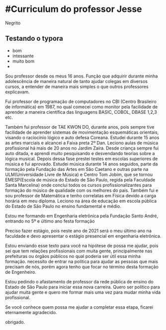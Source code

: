 # #Curriculum do professor Jesse



Negrito 

## Testando o typora

- bom
- intessante
- muito bom
- 

Sou professor desde os meus 16 anos. Função que adquirir durante minha adolescência de maneira natural de tanto ajudar colegas em diversos cursos, a entender de maneira mais simples o que outros professores explicavam. 

Fui professor de programação de computadores no CBI (Centro Brasileiro de informática) em 1987, no qual comecei como monitor pela facilidade de aprender a maneira científica das linguagens BASIC, COBOL, DBASE 1,2,3 etc. 

Também fui professor de TAE KWON DO, durante anos, pois sempre tive facilidade de aprender sistemas de movimentação esquemáticas orientais, visando o raciocínio lógico e auto defesa Coreana. Estudei durante 15 anos as artes marciais e alcancei a Faixa preta 2º Dan.
Leciono aulas de música profissional há mais de 20 anos no Jardim Zaíra. Desde criança sempre fui auto ditada, e aprendi muito pesquisando e desvendando teorias sobre a lógica musical. Depois dessa fase prestei testes em escolas superiores de música e fui aprovado. Estudei música durante 14 anos seguidos, parte da formação pela Fundação das Artes em São Caetano e outras parte na ULM(Universidade Livre de Música) e Centro Tom Jobim, que se tornou EMESP(Escola de música do Estado de São Paulo, regida pela Faculdade Santa Marcelina) onde conclui todos os cursos profissionalizantes para formação do músico de qualidade com os melhores do pais.
Também fui e sou professor de Matemática e tenho correlatas em Física devido a carga horária em meu diploma. Leciono na área de educação em escola pública do Estado de São Paulo no ensino fundamental e médio.

Estou me formando em Engenharia eletrônica pela Fundação Santo André, entrando no 5º  e último ano festa formação

Preciso fazer estágio, pois neste ano de 2021 será o meu último ano na faculdade e devo apresentar o estágio presencial em engenharia eletrônica. 

Estou enviando esse texto para você na hipótese de possa me ajudar, pois sei que tem relações profissionais com muita gente, principalmente nas prefeituras ou órgãos públicos no qual poderia ser útil essa minha formação. necessito de entrar na política para ajudar as pessoas que mais precisam de nós, porém agora tenho que focar no término desta formação de Engenheiro. 

Estou pedindo o afastamento de professor da rede pública de ensino do Estado de São Paulo para iniciar essa nova carreira. Quero ser político para ajudar muita gente e quero me formar mais uma vez para mudar minha vida profissional.

Se você conhece quem possa me ajudar a completar essa etapa, ficarei eternamente agradecido. 

obrigado.



